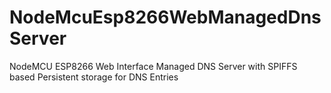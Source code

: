 # NodeMcuEsp8266WebManagedDnsServer
NodeMCU ESP8266 Web Interface Managed DNS Server with SPIFFS based Persistent storage for DNS Entries
